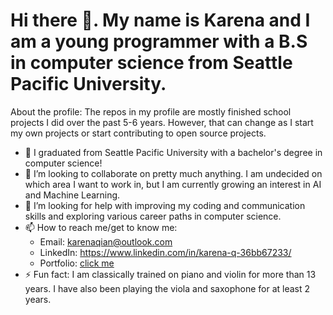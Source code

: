 # Hi there 👋. My name is Karena and I am a young programmer with a B.S in computer science from Seattle Pacific University.
About the profile: The repos in my profile are mostly finished school projects I did over the past 5-6 years. However, that can change as I start my own projects or start contributing to open source projects.

- 🌱 I graduated from Seattle Pacific University with a bachelor's degree in computer science!
- 👯 I’m looking to collaborate on pretty much anything. I am undecided on which area I want to work in, but I am currently growing an interest in AI and Machine Learning.
- 🤔 I’m looking for help with improving my coding and communication skills and exploring various career paths in computer science.
- 📫 How to reach me/get to know me: 
  - Email: karenaqian@outlook.com
  - LinkedIn: https://www.linkedin.com/in/karena-q-36bb67233/
  - Portfolio: [click me](https://yijiepv.github.io/)
- ⚡ Fun fact: I am classically trained on piano and violin for more than 13 years. I have also been playing the viola and saxophone for at least 2 years.

<!--
**YiJiePV/YiJiePV** is a ✨ _special_ ✨ repository because its `README.md` (this file) appears on your GitHub profile.

Here are some ideas to get you started:

- 🔭 I’m currently working on ...
- 🌱 I’m currently learning ...
- 👯 I’m looking to collaborate on ...
- 🤔 I’m looking for help with ...
- 💬 Ask me about ...
- 📫 How to reach me: ...
- 😄 Pronouns: ...
- ⚡ Fun fact: ...
-->
